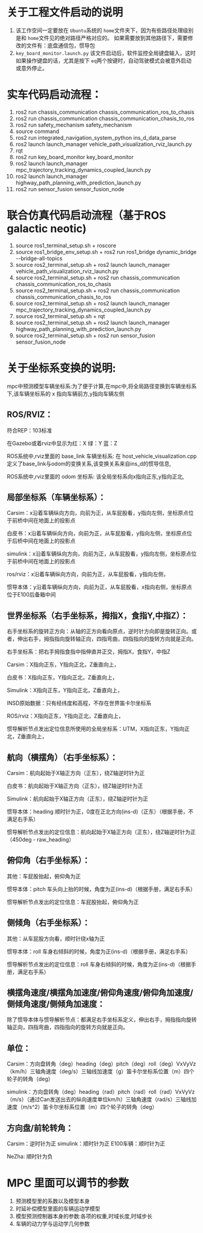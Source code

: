 # 关于工程文件启动的说明

1. 该工作空间一定要放在 `Ubuntu`系统的 `home`文件夹下，因为有些路径处理级别是和 `home`文件见的绝对路径严格对应的。
   如果需要放到其他路径下，需要修改的文件有：底盘通信包，惯导包
2. `key_board_monitor.launch.py` 该文件启动后，软件监控全局键盘输入，这时如果操作键盘的话，尤其是按下 `eq`两个按键时，自动驾驶模式会被意外启动或意外停止。

# 实车代码启动流程：

1. ros2 run chassis_communication chassis_communication_ros_to_chasis
2. ros2 run chassis_communication chassis_communication_chasis_to_ros
3. ros2 run safety_mechanism safety_mechanism
4. source command
5. ros2 run integrated_navigation_system_python ins_d_data_parse
6. ros2 launch launch_manager vehicle_path_visualization_rviz_launch.py
7. rqt
8. ros2 run key_board_monitor key_board_monitor
9. ros2 launch launch_manager mpc_trajectory_tracking_dynamics_coupled_launch.py
10. ros2 launch launch_manager highway_path_planning_with_prediction_launch.py
11. ros2 run sensor_fusion sensor_fusion_node

# 联合仿真代码启动流程（基于ROS galactic neotic)

1. source ros1_terminal_setup.sh + roscore
2. source ros1_bridge_env_setup.sh + ros2 run ros1_bridge dynamic_bridge --bridge-all-topics
3. source ros2_terminal_setup.sh + ros2 launch launch_manager vehicle_path_visualization_rviz_launch.py
4. source ros2_terminal_setup.sh + ros2 run chassis_communication chassis_communication_ros_to_chasis
5. source ros2_terminal_setup.sh + ros2 run chassis_communication chassis_communication_chasis_to_ros
6. source ros2_terminal_setup.sh + ros2 launch launch_manager mpc_trajectory_tracking_dynamics_coupled_launch.py
7. source ros2_terminal_setup.sh + rqt
8. source ros2_terminal_setup.sh + ros2 launch launch_manager highway_path_planning_with_prediction_launch.py
9. source ros2_terminal_setup.sh + ros2 run sensor_fusion sensor_fusion_node

# 关于坐标系变换的说明:

mpc中预测模型车辆坐标系:为了便于计算,在mpc中,将全局路径变换到车辆坐标系下,该车辆坐标系的 x 指向车辆前方,y指向车辆左侧

## ROS/RVIZ：

符合REP：103标准

在Gazebo或着rviz中显示为红：X  绿：Y  蓝：Z

ROS系统中,rviz里面的 base_link 车辆坐标系: 在 host_vehicle_visualization.cpp 定义了base_link与odom的变换关系,该变换关系来自ins_d的惯导信息,

ROS系统中,rviz里面的 odom 坐标系: 该全局坐标系向x指向正东,y指向正北,

## 局部坐标系（车辆坐标系）：

Carsim：x沿着车辆纵向方向，向前为正，从车屁股看，y指向左侧，坐标原点位于前桥中间在地面上的投影点

白皮书：x沿着车辆纵向方向，向前为正，从车屁股看，y指向左侧，坐标原点位于后桥中间在地面上的投影点

simulink：x沿着车辆纵向方向，向前为正，从车屁股看，y指向左侧，坐标原点位于前桥中间在地面上的投影点

ros/rviz：x沿着车辆纵向方向，向前为正，从车屁股看，y指向左侧，

惯导本体：y沿着车辆纵向方向，向前为正，从车屁股看，x指向右侧，坐标原点位于E100后备箱中间

## 世界坐标系（右手坐标系，拇指X，食指Y,中指Z）：

右手坐标系的旋转正方向：从轴的正方向看向原点，逆时针方向即是旋转正向。或者，伸出右手，拇指指向旋转轴正向，四指弯曲，四指指向的旋转方向就是正向。

右手坐标系：把右手拇指食指中指伸直并正交，拇指X，食指Y，中指Z

Carsim：X指向正东，Y指向正北，Z垂直向上，

白皮书：X指向正东，Y指向正北，Z垂直向上，

Simulink：X指向正东，Y指向正北，Z垂直向上，

INSD原始数据：只有经纬度和高程，不存在世界笛卡尔坐标系

ROS/rviz：X指向正东，Y指向正北，Z垂直向上，

惯导解析节点发出定位信息所使用的全局坐标系：UTM，X指向正东，Y指向正北，Z垂直向上，

## 航向（横摆角）（右手坐标系）：

Carsim：航向起始于X轴正方向（正东），绕Z轴逆时针为正

白皮书：航向起始于X轴正方向（正东），绕Z轴逆时针为正

Simulink：航向起始于X轴正方向（正东），绕Z轴逆时针为正

惯导本体：heading 顺时针为正，0度在正北方向(ins-d)（正东）（根据手册，不满足右手系）

惯导解析节点发出的定位信息：航向起始于X轴正方向（正东），绕Z轴逆时针为正（450deg - raw_heading）

## 俯仰角（右手坐标系）：

其他：车屁股抬起，俯仰角为正

惯导本体：pitch 车头向上抬的时候，角度为正(ins-d)（根据手册，满足右手系）

惯导解析节点发出的定位信息：车屁股抬起，俯仰角为正

## 侧倾角（右手坐标系）：

其他：从车屁股方向看，顺时针绕x轴为正

惯导本体：roll  车身右倾斜的时候，角度为正(ins-d)（根据手册，满足右手系）

惯导解析节点发出的定位信息：roll  车身右倾斜的时候，角度为正(ins-d)（根据手册，满足右手系）

## 横摆角速度/横摆角加速度/俯仰角速度/俯仰角加速度/侧倾角速度/侧倾角加速度：

除了惯导本体与惯导解析节点：都满足右手坐标系定义，伸出右手，拇指指向旋转轴正向，四指弯曲，四指指向的旋转方向就是正向。

## 单位：

Carsim：方向盘转角（deg）heading（deg）pitch（deg）roll（deg）VxVyVz（km/h）三轴角速度（deg/s）三轴线加速度（g）笛卡尔坐标系位置（m）四个轮子的转角（deg）

simulink：方向盘转角（deg）heading（rad）pitch（rad）roll（rad）VxVyVz（m/s）（通过Can发送出去的纵向速度单位km/h）三轴角速度（rad/s）三轴线加速度（m/s^2）笛卡尔坐标系位置（m）四个轮子的转角（deg）

## 方向盘/前轮转角：

Carsim：逆时针为正
simulink：顺时针为正
E100车辆：顺时针为正

NeZha: 顺时针为负

# MPC 里面可以调节的参数

1. 预测模型里的系数以及模型本身
2. 时延补偿模型里面的车辆运动学模型
3. 模型预测控制器本身的参数:各项的权重,时域长度,时域步长
4. 车辆的动力学与运动学几何参数
